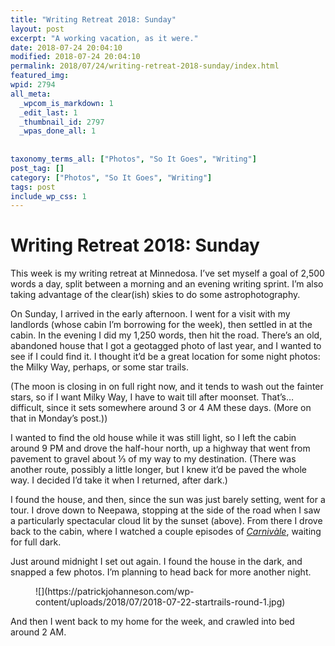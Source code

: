 ```yaml
---
title: "Writing Retreat 2018: Sunday"
layout: post
excerpt: "A working vacation, as it were."
date: 2018-07-24 20:04:10
modified: 2018-07-24 20:04:10
permalink: 2018/07/24/writing-retreat-2018-sunday/index.html
featured_img: 
wpid: 2794
all_meta: 
  _wpcom_is_markdown: 1
  _edit_last: 1
  _thumbnail_id: 2797
  _wpas_done_all: 1
  
  
taxonomy_terms_all: ["Photos", "So It Goes", "Writing"]
post_tag: []
category: ["Photos", "So It Goes", "Writing"]
tags: post
include_wp_css: 1
---
```


# Writing Retreat 2018: Sunday

This week is my writing retreat at Minnedosa. I’ve set myself a goal of 2,500 words a day, split between a morning and an evening writing sprint. I’m also taking advantage of the clear(ish) skies to do some astrophotography.

On Sunday, I arrived in the early afternoon. I went for a visit with my landlords (whose cabin I’m borrowing for the week), then settled in at the cabin. In the evening I did my 1,250 words, then hit the road. There’s an old, abandoned house that I got a geotagged photo of last year, and I wanted to see if I could find it. I thought it’d be a great location for some night photos: the Milky Way, perhaps, or some star trails.

(The moon is closing in on full right now, and it tends to wash out the fainter stars, so if I want Milky Way, I have to wait till after moonset. That’s… difficult, since it sets somewhere around 3 or 4 AM these days. (More on that in Monday’s post.))

I wanted to find the old house while it was still light, so I left the cabin around 9 PM and drove the half-hour north, up a highway that went from pavement to gravel about ⅓ of my way to my destination. (There was another route, possibly a little longer, but I knew it’d be paved the whole way. I decided I’d take it when I returned, after dark.)

I found the house, and then, since the sun was just barely setting, went for a tour. I drove down to Neepawa, stopping at the side of the road when I saw a particularly spectacular cloud lit by the sunset (above). From there I drove back to the cabin, where I watched a couple episodes of [*Carnivàle*](https://www.imdb.com/title/tt0319969/)﻿, waiting for full dark.

Just around midnight I set out again. I found the house in the dark, and snapped a few photos. I’m planning to head back for more another night.

<figure class="wp-block-image">![](https://patrickjohanneson.com/wp-content/uploads/2018/07/2018-07-22-startrails-round-1.jpg)</figure>And then I went back to my home for the week, and crawled into bed around 2 AM.
